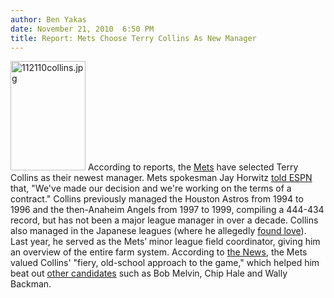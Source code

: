 ```yaml
---
author: Ben Yakas
date: November 21, 2010  6:50 PM
title: Report: Mets Choose Terry Collins As New Manager
---
```


<p><span class="mt-enclosure mt-enclosure-image" style="display: inline;"> <img alt="112110collins.jpg" src="https://web.archive.org/web/20110512233629im_/http://gothamist.com/attachments/byakas/112110collins.jpg" width="120" height="175" class="image-right"> </span>According to reports, the <a href="https://web.archive.org/web/20110512233629/http://gothamist.com/tags/mets">Mets</a> have selected Terry Collins as their newest manager. Mets spokesman Jay Horwitz <a href="https://web.archive.org/web/20110512233629/http://sports.espn.go.com/new-york/mlb/news/story?id=5835780">told ESPN</a> that, &quot;We&apos;ve made our decision and we&apos;re working on the terms of a contract.&quot; Collins previously managed the Houston Astros from 1994 to 1996 and the then-Anaheim Angels from 1997 to 1999, compiling a 444-434 record, but has not been a major league manager in over a decade. Collins also managed in the Japanese leagues (where he allegedly <a href="https://web.archive.org/web/20110512233629/http://www.japan-zone.com/news/2007/10/29/terry_collins_smooth_assilk.shtml">found love</a>). Last year, he served as the Mets&#x2019; minor league field coordinator, giving him an overview of the entire farm system. According to <a href="https://web.archive.org/web/20110512233629/http://www.nypost.com/p/sports/mets/mets_to_name_collins_manager_KMrcCSeQA40xxtOjzX993N">the News</a>, the Mets valued Collins&apos; &quot;fiery, old-school approach to the game,&quot; which helped him beat out <a href="https://web.archive.org/web/20110512233629/http://www.nypost.com/p/sports/mets/mets_to_name_collins_manager_KMrcCSeQA40xxtOjzX993N">other candidates</a> such as Bob Melvin, Chip Hale and Wally Backman. </p>
